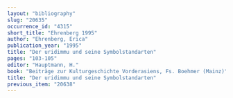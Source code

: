```yaml
---
layout: "bibliography"
slug: "20635"
occurrence_id: "4315"
short_title: "Ehrenberg 1995"
author: "Ehrenberg, Erica"
publication_year: "1995"
title: "Der uridimmu und seine Symbolstandarten"
pages: "103-105"
editor: "Hauptmann, H."
book: "Beiträge zur Kulturgeschichte Vorderasiens, Fs. Boehmer (Mainz)"
title: "Der uridimmu und seine Symbolstandarten"
previous_item: "20638"
---
```

